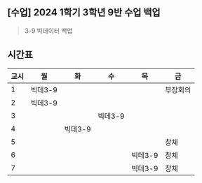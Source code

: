 ## [수업] 2024 1학기 3학년 9반 수업 백업
> 3-9 빅데이터 백업

## 시간표
| 교시 | 월 | 화 | 수 | 목 | 금 |
| ------ | ------ | ------ | ------ | ------ | ------ |
| 1 | 빅데3-9 |  |  | | 부장회의 |
| 2 | 빅데3-9 |  |  |  | |
| 3 |  |  | 빅데3-9 | |  |
| 4 |  | 빅데3-9 |  |  |  |
| 5 |  |  |  |  | 창체 |
| 6 |  |  |  | 빅데3-9 | 창체 |
| 7 |  |  |  | 빅데3-9 | 창체 |
